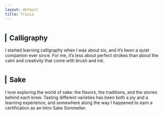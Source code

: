 ```yaml
---
layout: default
title: Trivia
---
```


<div class="divider"></div>

<!-- ===== Calligraphy ===== -->
<h2 id="calligraphy" style="font-size:1.6em; margin-top:40px; border-left:4px solid #1B3A57; padding-left:10px;">Calligraphy</h2>
<p>
  I started learning calligraphy when I was about six, and it’s been a quiet companion ever since. For me, it’s less about perfect strokes than about the calm and creativity that come with brush and ink.
</p>


<!-- ===== Sake ===== -->
<h2 id="sake" style="font-size:1.6em; margin-top:40px; border-left:4px solid #1B3A57; padding-left:10px;">Sake</h2>
<p>
  I love exploring the world of sake: the flavors, the traditions, and the stories behind each brew. Tasting different varieties has been both a joy and a learning experience, and somewhere along the way I happened to earn a certification as an Intro Sake Sommelier.
</p>

<div class="divider"></div>
